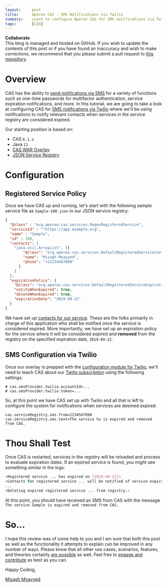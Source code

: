 ```yaml
---
layout:     post
title:      Apereo CAS - SMS Notifications via Twilio
summary:    Learn to configure Apereo CAS for SMS notifications via Twilio.
tags:       [CAS]
---
```


<div class="alert alert-success">
<strong>Collaborate</strong><br/>This blog is managed and hosted on GitHub. If you wish to update the contents of this post or if you have found an inaccuracy and wish to make corrections, we recommend that you please submit a pull request to <a href="https://github.com/apereo/apereo.github.io">this repository</a>.
</div>

# Overview

CAS has the ability to [send notifications via SMS](https://apereo.github.io/cas/development/notifications/SMS-Messaging-Configuration.html) for a variety of functions such as one-time passwords for multifactor authentication, service expiration notifications, and more. In this tutorial, 
we are going to take a look at configuring CAS for [SMS notifications via Twilio](https://www.twilio.com/) where we'll be using notifications to notify relevant contacts when services in the service registry are considered expired. 

Our starting position is based on:

- CAS `6.1.x`
- Java `11`
- [CAS WAR Overlay](https://github.com/apereo/cas-overlay-template)
- [JSON Service Registry](https://apereo.github.io/cas/development/services/JSON-Service-Management.html)

# Configuration

## Registered Service Policy

Once we have CAS up and running, let's start with the following sample service file as `Sample-100.json` in our JSON service registry:

```json
{
  "@class" : "org.apereo.cas.services.RegexRegisteredService",
  "serviceId" : "^https://app.example.org",
  "name" : "Sample",
  "id" : 100,   
  "contacts": [
    "java.util.ArrayList", [{
        "@class": "org.apereo.cas.services.DefaultRegisteredServiceContact",
        "name": "Misagh Moayyed",
        "phone": "+11234567890"
      }
    ]
  ],
  "expirationPolicy": {
    "@class": "org.apereo.cas.services.DefaultRegisteredServiceExpirationPolicy",
    "notifyWhenExpired": true,   
    "deleteWhenExpired": true,
    "expirationDate": "2019-09-22"
  }
}
```    

We have set up [contacts for our service](https://apereo.github.io/cas/development/services/Configuring-Service-Contacts.html).
These are the folks primarily in charge of this application who shall be notified once the service is considered expired. More importantly,
we have set up an expiration policy for the service where it will be considered expired and **removed** from the registry on the specified expiration date, `2019-09-22`.

## SMS Configuration via Twilio

Once our overlay is prepped with the [configuration module for Twilio](https://apereo.github.io/cas/development/notifications/SMS-Messaging-Configuration.html), we'll need to teach CAS about our [Twilio subscription](https://www.twilio.com/) using the following settings:

```properties 
# cas.smsProvider.twilio.accountId=...
# cas.smsProvider.twilio.token=...
```  

So, at this point we have CAS set up with Twilio and all that is left to 
configure the system for notifications when services are deemed expired:

```properties
cas.serviceRegistry.sms.from=1234567890
cas.serviceRegistry.sms.text=The service %s is expired and removed from CAS.
```

# Thou Shall Test

Once CAS is restarted, services in the registry will be reloaded and process to evaluate expiration dates. If an expired service is found, you might see something similar in the logs:

```bash 
<Registered service ... has expired on [2019-08-22]>
<Contacts for registered service ... will be notified of service expiry>  
...
<Deleting expired registered service ... from registry.>
```    

At this point, you should have received an SMS from CAS with the 
message `The service Sample is expired and removed from CAS.`

# So...

I hope this review was of some help to you and I am sure that both this post as well as the functionality it attempts to explain can be improved in any number of ways. Please know that all other use cases, scenarios, features, and theories certainly [are possible](https://apereo.github.io/2017/02/18/onthe-theoryof-possibility/) as well. Feel free to [engage and contribute](https://apereo.github.io/cas/developer/Contributor-Guidelines.html) as best as you can.

Happy Coding,

[Misagh Moayyed](https://twitter.com/misagh84)
